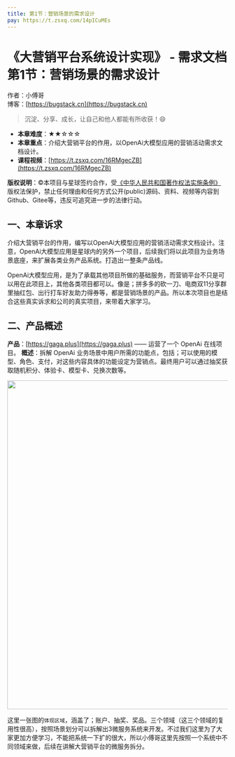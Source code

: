 ```yaml
---
title: 第1节：营销场景的需求设计
pay: https://t.zsxq.com/14pICuMEs
---
```


# 《大营销平台系统设计实现》 - 需求文档 第1节：营销场景的需求设计

作者：小傅哥
<br/>博客：[https://bugstack.cn](https://bugstack.cn)

>沉淀、分享、成长，让自己和他人都能有所收获！😄

- **本章难度**：★★☆☆☆
- **本章重点**：介绍大营销平台的作用，以OpenAi大模型应用的营销活动需求文档设计。
- **课程视频**：[https://t.zsxq.com/16RMgecZB](https://t.zsxq.com/16RMgecZB)

**版权说明**：©本项目与星球签约合作，受[《中华人民共和国著作权法实施条例》](http://www.gov.cn/zhengce/2020-12/26/content_5573623.htm) 版权法保护，禁止任何理由和任何方式公开(public)源码、资料、视频等内容到Github、Gitee等，违反可追究进一步的法律行动。

## 一、本章诉求

介绍大营销平台的作用，编写以OpenAi大模型应用的营销活动需求文档设计。注意，OpenAi大模型应用是星球内的另外一个项目，后续我们将以此项目为业务场景底座，来扩展各类业务产品系统。打造出一整条产品线。

OpenAi大模型应用，是为了承载其他项目所做的基础服务，而营销平台不只是可以用在此项目上，其他各类项目都可以。像是；拼多多的砍一刀、电商双11分享群里抽红包、出行打车好友助力得券等，都是营销场景的产品。所以本次项目也是结合这些真实诉求和公司的真实项目，来带着大家学习。

## 二、产品概述

**产品**：[https://gaga.plus](https://gaga.plus) —— 运营了一个 OpenAi 在线项目。
**概述**：拆解 OpenAi 业务场景中用户所需的功能点，包括；可以使用的模型、角色、支付，对这些内容具体的功能设定为营销点。最终用户可以通过抽奖获取随机积分、体验卡、模型卡、兑换次数等。

<div align="center">
    <img src="https://bugstack.cn/images/article/project/big-market/big-market-01-01.png" width="750px">
</div>

这里一张图的`体现区域`，涵盖了；账户、抽奖、奖品。三个领域（这三个领域的复用性很高），按照场景划分可以拆解出3微服务系统来开发。不过我们这里为了大家更加方便学习，不能把系统一下扩的很大，所以小傅哥这里先按照一个系统中不同领域来做，后续在讲解大营销平台的微服务拆分。
